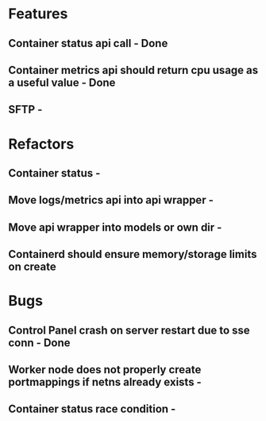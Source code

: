 # Features
## Container status api call - Done
## Container metrics api should return cpu usage as a useful value - Done
## SFTP - 

# Refactors
## Container status -
## Move logs/metrics api into api wrapper - 
## Move api wrapper into models or own dir -
## Containerd should ensure memory/storage limits on create

# Bugs
## Control Panel crash on server restart due to sse conn - Done
## Worker node does not properly create portmappings if netns already exists - 
## Container status race condition - 
